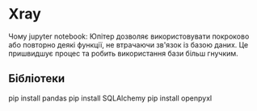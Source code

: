 # Xray
Чому jupyter notebook: Юпітер дозволяє використовувати покроково або повторно деякі функції, не втрачаючи зв'язок із базою даних. Це пришвидшує процес та робить використання бази більш гнучким.  


## Бібліотеки
pip install pandas
pip install SQLAlchemy
pip install openpyxl
